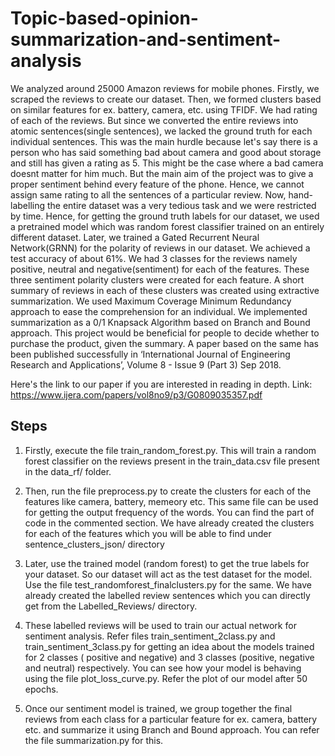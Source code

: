 # Topic-based-opinion-summarization-and-sentiment-analysis

We analyzed around 25000 Amazon reviews for mobile phones. Firstly, we scraped the reviews to create our dataset. Then, we formed clusters based on similar features for ex. battery, camera, etc. using TFIDF. We had rating of each of the reviews. But since we converted the entire reviews into atomic sentences(single sentences), we lacked the ground truth for each individual sentences. This was the main hurdle because let's say there is a person who has said something bad about camera and good about storage and still has given a rating as 5. This might be the case where a bad camera doesnt matter for him much. But the main aim of the project was to give a proper sentiment behind every feature of the phone. Hence, we cannot assign same rating to all the sentences of a particular review. Now, hand-labelling the entire dataset was a very tedious task and we were restricted by time. Hence, for getting the ground truth labels for our dataset, we used a pretrained model which was random forest classifier trained on an entirely different dataset. Later, we trained a Gated Recurrent Neural Network(GRNN) for the polarity of reviews in our dataset. We achieved a test accuracy of about 61%. We had 3 classes for the reviews namely positive, neutral and negative(sentiment) for each of the features. These three sentiment polarity clusters were created for each feature. A short summary of reviews in each of these clusters was created using extractive summarization. We used Maximum Coverage Minimum Redundancy approach to ease the comprehension for an individual. We implemented summarization as a 0/1 Knapsack Algorithm based on Branch and Bound approach. This project would be beneficial for people to decide whether to purchase the product, given the summary. A paper based on the same has been published successfully in ‘International Journal of Engineering Research and Applications’, Volume 8 - Issue 9 (Part 3) Sep 2018. 

Here's the link to our paper if you are interested in reading in depth.
Link: https://www.ijera.com/papers/vol8no9/p3/G0809035357.pdf


## Steps

1. Firstly, execute the file train_random_forest.py. This will train a random forest classifier on the reviews present in the train_data.csv file present in the data_rf/ folder.

2. Then, run the file preprocess.py to create the clusters for each of the features like camera, battery, memeory etc. This same file can be used for getting the output frequency of the words. You can find the part of code in the commented section. We have already created the clusters for each of the features which you will be able to find under sentence_clusters_json/ directory

3. Later, use the trained model (random forest) to get the true labels for your dataset. So our dataset will act as the test dataset for the model. Use the file test_randomforest_finalclusters.py for the same. We have already created the labelled review sentences which you can directly get from the Labelled_Reviews/ directory.

4. These labelled reviews will be used to train our actual network for sentiment analysis. Refer files train_sentiment_2class.py and train_sentiment_3class.py for getting an idea about the models trained for 2 classes ( positive and negative) and 3 classes (positive, negative and neutral) respectively. You can see how your model is behaving using the file plot_loss_curve.py. Refer the plot of our model after 50 epochs.

5. Once our sentiment model is trained, we group together the final reviews from each class for a particular feature for ex. camera, battery etc. and summarize it using Branch and Bound approach. You can refer the file summarization.py for this.


